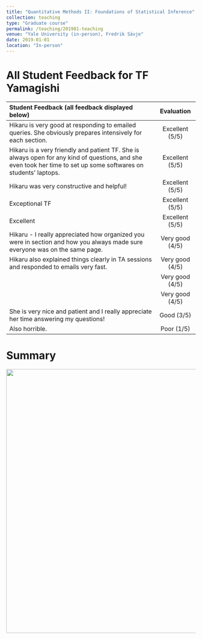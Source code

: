 ```yaml
---
title: "Quantitative Methods II: Foundations of Statistical Inference"
collection: teaching
type: "Graduate course"
permalink: /teaching/201901-teaching
venue: "Yale University (in-person), Fredrik Sävje"
date: 2019-01-01
location: "In-person"
---
```


All Student Feedback for TF Yamagishi
======

| Student Feedback (all feedback displayed below)      | Evaluation |
| :---        |    :----:   |
| Hikaru is very good at responding to emailed queries. She obviously prepares intensively for each section. | Excellent (5/5) |
| Hikaru is a very friendly and patient TF. She is always open for any kind of questions, and she even took her time to set up some softwares on students' laptops. | Excellent (5/5) |
| Hikaru was very constructive and helpful! | Excellent (5/5) |
| Exceptional TF | Excellent (5/5) |
| Excellent	 | Excellent (5/5) |
| Hikaru - I really appreciated how organized you were in section and how you always made sure everyone was on the same page. | Very good (4/5) |
| Hikaru also explained things clearly in TA sessions and responded to emails very fast. | Very good (4/5) |
| | Very good (4/5) |
| | Very good (4/5) |
| She is very nice and patient and I really appreciate her time answering my questions! | Good (3/5) |
| Also horrible. | Poor (1/5) |



Summary
======

<img src="http://hikaruyamagishi.github.io/files/teaching_eval/yamagishi_eval_plsc503.png" width="700" />
